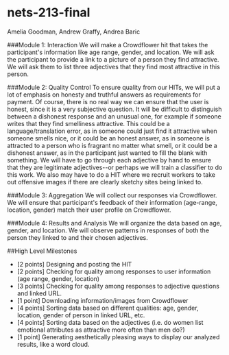 # nets-213-final
Amelia Goodman, Andrew Graffy, Andrea Baric

###Module 1: Interaction
We will make a Crowdflower hit that takes the participant's information like age range, gender, and location. We will ask the participant to provide a link to a picture of a person they find attractive. We will ask them to list three adjectives that they find most attractive in this person. 

###Module 2: Quality Control
To ensure quality from our HITs, we will put a lot of emphasis on honesty and truthful answers as requirements for payment. Of course, there is no real way we can ensure that the user is honest, since it is a very subjective question. It will be difficult to distinguish between a dishonest response and an unusual one, for example if someone writes that they find smelliness attractive. This could be a language/translation error, as in someone could just find it attractive when someone smells nice, or it could be an honest answer, as in someone is attracted to a person who is fragrant no matter what smell, or it could be a dishonest answer, as in the participant just wanted to fill the blank with something. We will have to go through each adjective by hand to ensure that they are legitimate adjectives--or perhaps we will train a classifier to do this work.
We also may have to do a HIT where we recruit workers to take out offensive images if there are clearly sketchy sites being linked to. 

###Module 3: Aggregation
We will collect our responses via Crowdflower. We will ensure that participant's feedback of their information (age-range, location, gender) match their user profile on Crowdflower.

###Module 4: Results and Analysis
We will organize the data based on age, gender, and location. We will observe patterns in responses of both the person they linked to and their chosen adjectives. 


##High Level Milestones
* [2 points] Designing and posting the HIT
* [2 points] Checking for quality among responses to user information (age range, gender, location)
* [3 points] Checking for quality among responses to adjective questions and linked URL.
* [1 point] Downloading information/images from Crowdflower 
* [4 points] Sorting data based on different qualities: age, gender, location, gender of person in linked URL, etc.
* [4 points] Sorting data based on the adjectives (i.e. do women list emotional attributes as attractive more often than men do?)
* [1 point] Generating aesthetically pleasing ways to display our analyzed results, like a word cloud.